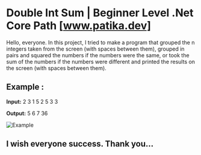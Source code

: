 ﻿# Double Int Sum | Beginner Level .Net Core Path [www.patika.dev]

Hello, everyone. In this project, I tried to make a program that grouped the n integers taken from the screen (with spaces between them), grouped in pairs and squared the numbers if the numbers were the same, or took the sum of the numbers if the numbers were different and printed the results on the screen (with spaces between them).

## Example : 

**Input:** 2 3 1 5 2 5 3 3

**Output:** 5 6 7 36

![Example](https://github.com/ytcaglar/DoubleIntSum/assets/93604446/07d7b1b7-9cd1-408d-9a17-5e35a945c8b2)


## I wish everyone success. Thank you...
